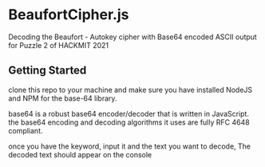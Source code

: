 # BeaufortCipher.js
Decoding the Beaufort - Autokey cipher with Base64 encoded ASCII output for Puzzle 2 of HACKMIT 2021

## Getting Started

clone this repo to your machine and make sure you have installed NodeJS and NPM for the base-64 library. 

base64 is a robust base64 encoder/decoder that is written in JavaScript. the base64 encoding and decoding algorithms it uses are fully RFC 4648 compliant.

once you have the keyword, input it and the text you want to decode, The decoded text should appear on the console
